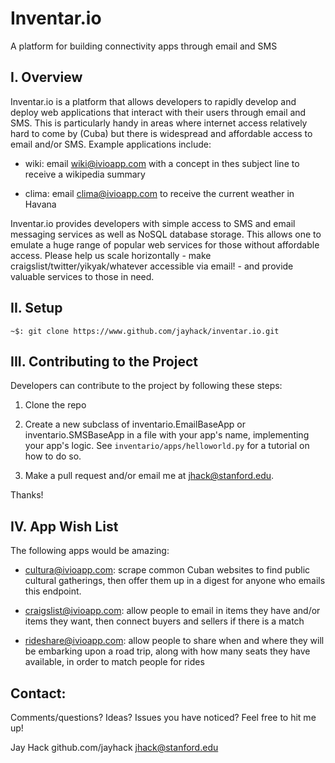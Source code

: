 # Inventar.io
A platform for building connectivity apps through email and SMS

## I. Overview

Inventar.io is a platform that allows developers to rapidly develop and deploy web applications that interact with their users through email and SMS. This is particularly handy in areas where internet access relatively hard to come by (Cuba) but there is widespread and affordable access to email and/or SMS. Example applications include:

  - wiki: email wiki@ivioapp.com with a concept in thes subject line to receive a wikipedia summary
  
  - clima: email clima@ivioapp.com to receive the current weather in Havana

Inventar.io provides developers with simple access to SMS and email messaging services as well as NoSQL database storage. This allows one to emulate a huge range of popular web services for those without affordable access. Please help us scale horizontally - make craigslist/twitter/yikyak/whatever accessible via email! - and provide valuable services to those in need.


## II. Setup

	~$: git clone https://www.github.com/jayhack/inventar.io.git


## III. Contributing to the Project

Developers can contribute to the project by following these steps:

  1. Clone the repo

  2. Create a new subclass of inventario.EmailBaseApp or inventario.SMSBaseApp in a file with your app's name, implementing your app's logic. See `inventario/apps/helloworld.py` for a tutorial on how to do so.

  3. Make a pull request and/or email me at jhack@stanford.edu.

Thanks!


## IV. App Wish List

The following apps would be amazing:

  - cultura@ivioapp.com: scrape common Cuban websites to find public cultural gatherings, then offer them up in a digest for anyone who emails this endpoint.

  - craigslist@ivioapp.com: allow people to email in items they have and/or items they want, then connect buyers and sellers if there is a match

  - rideshare@ivioapp.com: allow people to share when and where they will be embarking upon a road trip, along with how many seats they have available, in order to match people for rides


## Contact:

Comments/questions? Ideas? Issues you have noticed? Feel free to hit me up!

  Jay Hack
  github.com/jayhack
  jhack@stanford.edu

